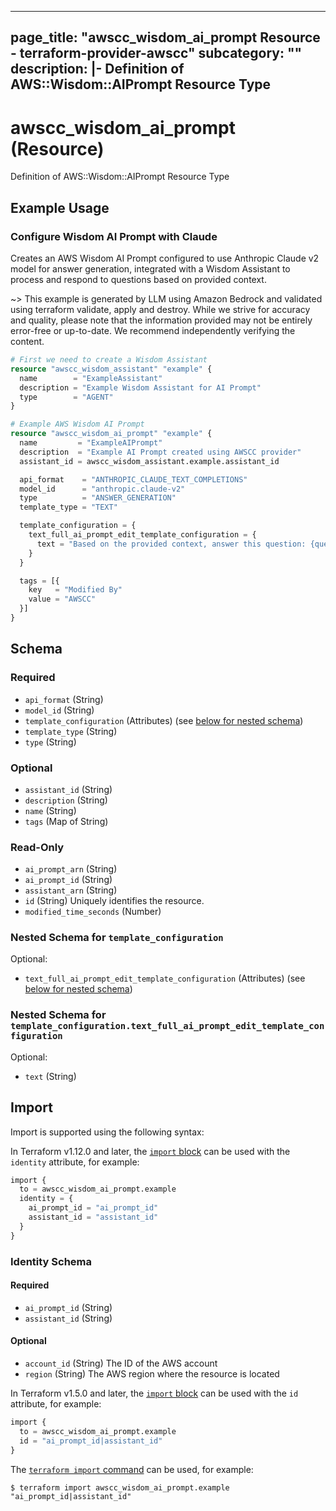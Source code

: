 
---
page_title: "awscc_wisdom_ai_prompt Resource - terraform-provider-awscc"
subcategory: ""
description: |-
  Definition of AWS::Wisdom::AIPrompt Resource Type
---

# awscc_wisdom_ai_prompt (Resource)

Definition of AWS::Wisdom::AIPrompt Resource Type

## Example Usage

### Configure Wisdom AI Prompt with Claude

Creates an AWS Wisdom AI Prompt configured to use Anthropic Claude v2 model for answer generation, integrated with a Wisdom Assistant to process and respond to questions based on provided context.

~> This example is generated by LLM using Amazon Bedrock and validated using terraform validate, apply and destroy. While we strive for accuracy and quality, please note that the information provided may not be entirely error-free or up-to-date. We recommend independently verifying the content.

```terraform
# First we need to create a Wisdom Assistant
resource "awscc_wisdom_assistant" "example" {
  name        = "ExampleAssistant"
  description = "Example Wisdom Assistant for AI Prompt"
  type        = "AGENT"
}

# Example AWS Wisdom AI Prompt
resource "awscc_wisdom_ai_prompt" "example" {
  name         = "ExampleAIPrompt"
  description  = "Example AI Prompt created using AWSCC provider"
  assistant_id = awscc_wisdom_assistant.example.assistant_id

  api_format    = "ANTHROPIC_CLAUDE_TEXT_COMPLETIONS"
  model_id      = "anthropic.claude-v2"
  type          = "ANSWER_GENERATION"
  template_type = "TEXT"

  template_configuration = {
    text_full_ai_prompt_edit_template_configuration = {
      text = "Based on the provided context, answer this question: {question}"
    }
  }

  tags = [{
    key   = "Modified By"
    value = "AWSCC"
  }]
}
```

<!-- schema generated by tfplugindocs -->
## Schema

### Required

- `api_format` (String)
- `model_id` (String)
- `template_configuration` (Attributes) (see [below for nested schema](#nestedatt--template_configuration))
- `template_type` (String)
- `type` (String)

### Optional

- `assistant_id` (String)
- `description` (String)
- `name` (String)
- `tags` (Map of String)

### Read-Only

- `ai_prompt_arn` (String)
- `ai_prompt_id` (String)
- `assistant_arn` (String)
- `id` (String) Uniquely identifies the resource.
- `modified_time_seconds` (Number)

<a id="nestedatt--template_configuration"></a>
### Nested Schema for `template_configuration`

Optional:

- `text_full_ai_prompt_edit_template_configuration` (Attributes) (see [below for nested schema](#nestedatt--template_configuration--text_full_ai_prompt_edit_template_configuration))

<a id="nestedatt--template_configuration--text_full_ai_prompt_edit_template_configuration"></a>
### Nested Schema for `template_configuration.text_full_ai_prompt_edit_template_configuration`

Optional:

- `text` (String)

## Import

Import is supported using the following syntax:

In Terraform v1.12.0 and later, the [`import` block](https://developer.hashicorp.com/terraform/language/import) can be used with the `identity` attribute, for example:

```terraform
import {
  to = awscc_wisdom_ai_prompt.example
  identity = {
    ai_prompt_id = "ai_prompt_id"
    assistant_id = "assistant_id"
  }
}
```

<!-- schema generated by tfplugindocs -->
### Identity Schema

#### Required

- `ai_prompt_id` (String)
- `assistant_id` (String)

#### Optional

- `account_id` (String) The ID of the AWS account
- `region` (String) The AWS region where the resource is located

In Terraform v1.5.0 and later, the [`import` block](https://developer.hashicorp.com/terraform/language/import) can be used with the `id` attribute, for example:

```terraform
import {
  to = awscc_wisdom_ai_prompt.example
  id = "ai_prompt_id|assistant_id"
}
```

The [`terraform import` command](https://developer.hashicorp.com/terraform/cli/commands/import) can be used, for example:

```shell
$ terraform import awscc_wisdom_ai_prompt.example "ai_prompt_id|assistant_id"
```

